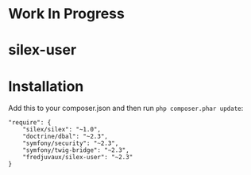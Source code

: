 # Work In Progress

silex-user
==========

# Installation

Add this to your composer.json and then run `php composer.phar update`:

    "require": {
        "silex/silex": "~1.0",
        "doctrine/dbal": "~2.3",
        "symfony/security": "~2.3",
        "symfony/twig-bridge": "~2.3",
        "fredjuvaux/silex-user": "~2.3"
    }
